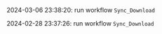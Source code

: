 2024-03-06 23:38:20: run workflow `Sync_Download` 

2024-02-28 23:37:26: run workflow `Sync_Download` 


